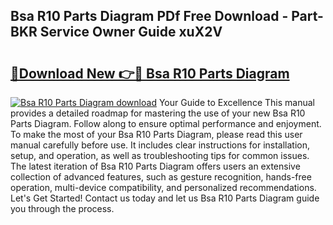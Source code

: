 ## Bsa R10 Parts Diagram PDf Free Download - Part-BKR Service Owner Guide xuX2V

# <h2><a href="http://dfry5zr.blite.top/?on=Bsa+R10+Parts+Diagram">🔗Download New 👉🔴 Bsa R10 Parts Diagram</a></h2>

[![Bsa R10 Parts Diagram download](https://i.imgur.com/lujVjoI.png)](http://dfry5zr.blite.top/?on=Bsa+R10+Parts+Diagram)
Your Guide to Excellence This manual provides a detailed roadmap for mastering the use of your new Bsa R10 Parts Diagram. Follow along to ensure optimal performance and enjoyment. To make the most of your Bsa R10 Parts Diagram, please read this user manual carefully before use. It includes clear instructions for installation, setup, and operation, as well as troubleshooting tips for common issues. The latest iteration of Bsa R10 Parts Diagram offers users an extensive collection of advanced features, such as gesture recognition, hands-free operation, multi-device compatibility, and personalized recommendations. Let's Get Started! Contact us today and let us Bsa R10 Parts Diagram guide you through the process.
